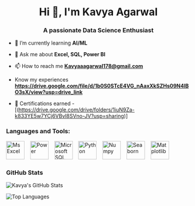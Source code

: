 <h1 align="center">Hi 👋, I'm Kavya Agarwal</h1>
<h3 align="center">A passionate Data Science Enthusiast</h3>


- 🌱 I’m currently learning **AI/ML**

- 💬 Ask me about **Excel, SQL, Power BI**

- 📫 How to reach me **Kavyaaagarwal178@gmail.com**

- Know my experiences **https://drive.google.com/file/d/1b0S0STcE4VG_nAaxXkSZHs09N4lBO3sX/view?usp=drive_link**

- 📄 Certifications earned -  [(https://drive.google.com/drive/folders/1iuN9Za-k833YE5w7YCj6VBvl8SVno-JV?usp=sharing)]

<h3 align="left">Languages and Tools:</h3>
<p align = "left">
<img src="https://upload.wikimedia.org/wikipedia/commons/thumb/7/73/Microsoft_Excel_2013-2019_logo.svg/881px-Microsoft_Excel_2013-2019_logo.svg.png" alt="Ms Excel" width="50" height="50"> &nbsp;&nbsp;
<img src = "https://marketplace.topdesk.com/wp-content/uploads/2018/02/powerbi-logo.png" alt=Power BI" width="50" height="50"> &nbsp;&nbsp;
<img src = "https://brandslogos.com/wp-content/uploads/images/large/microsoft-sql-server-logo.png" alt="Microsoft SQL Server" width="50" height="50"> &nbsp;&nbsp;
<img src = "https://upload.wikimedia.org/wikipedia/commons/thumb/c/c3/Python-logo-notext.svg/172px-Python-logo-notext.svg.png" alt= "Python" width="50" height="50"> &nbsp;&nbsp;
<img src = "https://upload.wikimedia.org/wikipedia/commons/thumb/3/31/NumPy_logo_2020.svg/768px-NumPy_logo_2020.svg.png" alt = "Numpy" width="50" height="50"> &nbsp;&nbsp;
<img src = "https://assets.streamlinehq.com/image/private/w_300,h_300,ar_1/f_auto/v1/icons/2/seaborn-mazs5fsvs6lluqsnmeik89.png/seaborn-b4pddoh3hfg4k85ug0oazo.png?_a=DAJFJtWIZAAC" alt = "Seaborn" width="50" height="50"> &nbsp;&nbsp;
<img src = "https://upload.wikimedia.org/wikipedia/commons/thumb/8/84/Matplotlib_icon.svg/270px-Matplotlib_icon.svg.png?20150311090915" alt ="Matplotlib" width="50" height="50">
</p>

### GitHub Stats

![Kavya's GitHub Stats](https://github-readme-stats.vercel.app/api?Kavya-1708=Kavya-1708&show_icons=true&theme=radical)

![Top Languages](https://github-readme-stats.vercel.app/api/top-langs/?Kavya-1708=Kavya-1708&layout=compact&theme=radical)
